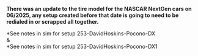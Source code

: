 **There was an update to the tire model for the NASCAR NextGen cars on 06/2025, any setup created before that date is going to need to be redialed in or scrapped all together.**

*See notes in sim for setup 253-DavidHoskins-Pocono-DX </br>
&<br/>
*See notes in sim for setup 253-DavidHoskins-Pocono-DX1
